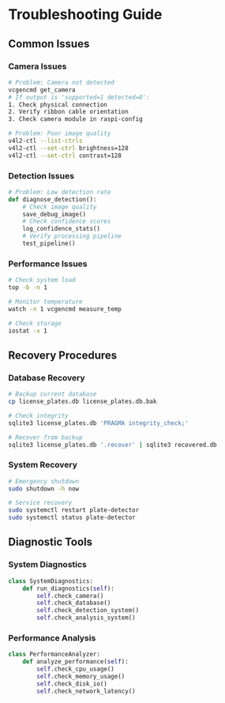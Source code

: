 # Troubleshooting Guide

## Common Issues

### Camera Issues
```bash
# Problem: Camera not detected
vcgencmd get_camera
# If output is 'supported=1 detected=0':
1. Check physical connection
2. Verify ribbon cable orientation
3. Check camera module in raspi-config

# Problem: Poor image quality
v4l2-ctl --list-ctrls
v4l2-ctl --set-ctrl brightness=128
v4l2-ctl --set-ctrl contrast=128
```

### Detection Issues
```python
# Problem: Low detection rate
def diagnose_detection():
    # Check image quality
    save_debug_image()
    # Check confidence scores
    log_confidence_stats()
    # Verify processing pipeline
    test_pipeline()
```

### Performance Issues
```bash
# Check system load
top -b -n 1

# Monitor temperature
watch -n 1 vcgencmd measure_temp

# Check storage
iostat -x 1
```

## Recovery Procedures

### Database Recovery
```bash
# Backup current database
cp license_plates.db license_plates.db.bak

# Check integrity
sqlite3 license_plates.db 'PRAGMA integrity_check;'

# Recover from backup
sqlite3 license_plates.db '.recover' | sqlite3 recovered.db
```

### System Recovery
```bash
# Emergency shutdown
sudo shutdown -h now

# Service recovery
sudo systemctl restart plate-detector
sudo systemctl status plate-detector
```

## Diagnostic Tools

### System Diagnostics
```python
class SystemDiagnostics:
    def run_diagnostics(self):
        self.check_camera()
        self.check_database()
        self.check_detection_system()
        self.check_analysis_system()
```

### Performance Analysis
```python
class PerformanceAnalyzer:
    def analyze_performance(self):
        self.check_cpu_usage()
        self.check_memory_usage()
        self.check_disk_io()
        self.check_network_latency()
```
